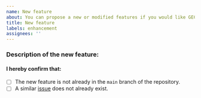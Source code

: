 ```yaml
---
name: New feature
about: You can propose a new or modified features if you would like GECKO to do something it is not yet able to do.
title: New feature
labels: enhancement
assignees: ''
---
```


### Description of the new feature:
<!-- Try to be as clear as possible, e.g.
- What would be the purpose of this feature?
- Could this feature be useful for others as well?
- Do you have an idea on how to implement this feature?
- Will you implement this feature yourself (in that case, you can Assign yourself in the top right corner) or need help with this? We will gladly support you in this! -->

#### I hereby confirm that:
<!-- Replace [ ] with [X] to check the box:-->
- [ ] The new feature is not already in the `main` branch of the repository.
- [ ] A similar [issue](https://github.com/SysBioChalmers/GECKO/issues) does not already exist.
